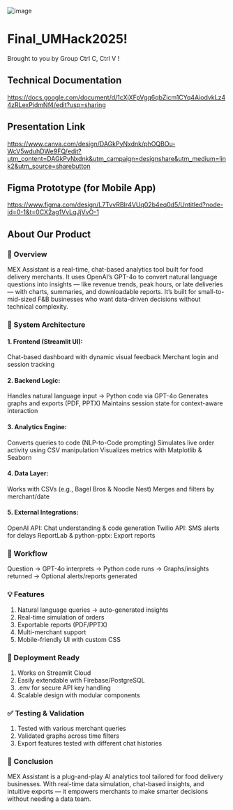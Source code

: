 ![image](https://github.com/user-attachments/assets/10e7b05a-343f-4073-b124-9ae3d429b4af)

# Final_UMHack2025!
Brought to you by Group Ctrl C, Ctrl V !

## Technical Documentation
https://docs.google.com/document/d/1cXjXFpVgq6qbZicm1CYq4AiodvkLz44zRLexPidmNf4/edit?usp=sharing

## Presentation Link
https://www.canva.com/design/DAGkPyNxdnk/phOQBOu-WcV5wduhDWe9FQ/edit?utm_content=DAGkPyNxdnk&utm_campaign=designshare&utm_medium=link2&utm_source=sharebutton

## Figma Prototype (for Mobile App)
https://www.figma.com/design/L7TvvRBIr4VUq02b4eq0d5/Untitled?node-id=0-1&t=0CX2ag1VvLqJjVvO-1

## About Our Product
### 📌 Overview
MEX Assistant is a real-time, chat-based analytics tool built for food delivery merchants. It uses OpenAI’s GPT-4o to convert natural language questions into insights — like revenue trends, peak hours, or late deliveries — with charts, summaries, and downloadable reports. It’s built for small-to-mid-sized F&B businesses who want data-driven decisions without technical complexity.

### 🧱 System Architecture
#### 1. Frontend (Streamlit UI):
Chat-based dashboard with dynamic visual feedback
Merchant login and session tracking

#### 2. Backend Logic:
Handles natural language input → Python code via GPT-4o
Generates graphs and exports (PDF, PPTX)
Maintains session state for context-aware interaction

#### 3. Analytics Engine:
Converts queries to code (NLP-to-Code prompting)
Simulates live order activity using CSV manipulation
Visualizes metrics with Matplotlib & Seaborn

#### 4. Data Layer:
Works with CSVs (e.g., Bagel Bros & Noodle Nest)
Merges and filters by merchant/date

#### 5. External Integrations:
OpenAI API: Chat understanding & code generation
Twilio API: SMS alerts for delays
ReportLab & python-pptx: Export reports

### 🔁 Workflow
Question → GPT-4o interprets → Python code runs → Graphs/insights returned → Optional alerts/reports generated

### 💡 Features
1. Natural language queries → auto-generated insights
2. Real-time simulation of orders
3. Exportable reports (PDF/PPTX)
4. Multi-merchant support
5. Mobile-friendly UI with custom CSS

### 🚀 Deployment Ready
1. Works on Streamlit Cloud
2. Easily extendable with Firebase/PostgreSQL
3. .env for secure API key handling
4. Scalable design with modular components

### ✅ Testing & Validation
1. Tested with various merchant queries
2. Validated graphs across time filters
3. Export features tested with different chat histories

### 🏁 Conclusion
MEX Assistant is a plug-and-play AI analytics tool tailored for food delivery businesses. With real-time data simulation, chat-based insights, and intuitive exports — it empowers merchants to make smarter decisions without needing a data team.



